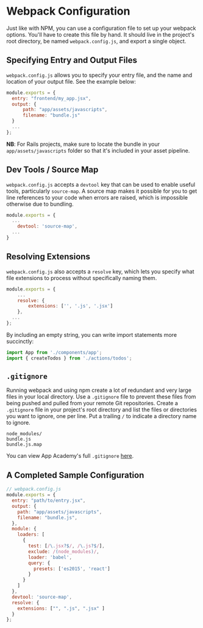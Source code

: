 # Webpack Configuration

Just like with NPM, you can use a configuration file to set up your webpack
options. You'll have to create this file by hand. It should live in the
project's root directory, be named `webpack.config.js`, and export a single
object.

## Specifying Entry and Output Files

`webpack.config.js` allows you to specify your entry file, and the name and
location of your output file. See the example below:

```js
module.exports = {
  entry: "frontend/my_app.jsx",
  output: {
      path: "app/assets/javascripts",
      filename: "bundle.js"
  }
  ...
};
```

**NB**: For Rails projects, make sure to locate the bundle in your
`app/assets/javascripts` folder so that it's included in your asset pipeline.

## Dev Tools / Source Map

`webpack.config.js` accepts a `devtool` key that can be used to enable useful
tools, particularly `source-map`. A source map makes it possible for you to get
line references to your code when errors are raised, which is impossible
otherwise due to bundling.

```js
module.exports = {
  ...
	devtool: 'source-map',
  ...
}
```

## Resolving Extensions

`webpack.config.js` also accepts a `resolve` key, which lets you specify what
file extensions to process without specifically naming them.

```js
module.exports = {
	...
	resolve: {
		extensions: ['', '.js', '.jsx']
	},
  ...
};
```

By including an empty string, you can write import statements more succinctly:

```js
import App from './components/app';
import { createTodos } from './actions/todos';
```

## `.gitignore`

Running webpack and using npm create a lot of redundant and very large files in
your local directory. Use a `.gitignore` file to prevent these files from being
pushed and pulled from your remote Git repositories. Create a `.gitignore` file
in your project's root directory and list the files or directories you want to
ignore, one per line. Put a trailing `/` to indicate a directory name to ignore.

```
node_modules/
bundle.js
bundle.js.map
```

You can view App Academy's full `.gitignore` [here][gitignore].

## A Completed Sample Configuration

```js
// webpack.config.js
module.exports = {
  entry: "path/to/entry.jsx",
  output: {
    path: "app/assets/javascripts",
    filename: "bundle.js",
  },
  module: {
    loaders: [
      {
        test: [/\.jsx?$/, /\.js?$/],
        exclude: /(node_modules)/,
        loader: 'babel',
        query: {
          presets: ['es2015', 'react']
        }
      }
    ]
  },
  devtool: 'source-map',
  resolve: {
    extensions: ["", ".js", ".jsx" ]
  }
};
```

[gitignore]: https://github.com/appacademy/dotfiles/blob/master/dot/gitignore
